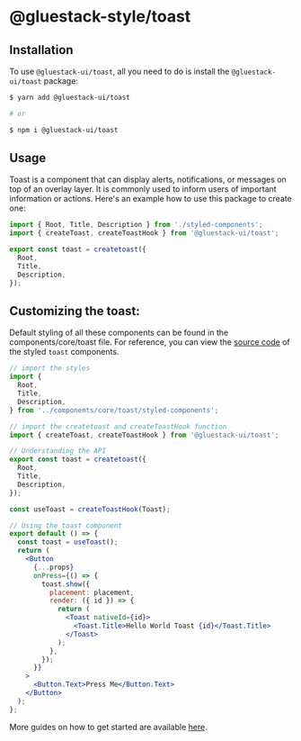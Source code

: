 # @gluestack-style/toast

## Installation

To use `@gluestack-ui/toast`, all you need to do is install the
`@gluestack-ui/toast` package:

```sh
$ yarn add @gluestack-ui/toast

# or

$ npm i @gluestack-ui/toast
```

## Usage

Toast is a component that can display alerts, notifications, or messages on top of an overlay layer. It is commonly used to inform users of important information or actions. Here's an example how to use this package to create one:

```jsx
import { Root, Title, Description } from './styled-components';
import { createToast, createToastHook } from '@gluestack-ui/toast';

export const toast = createtoast({
  Root,
  Title,
  Description,
});
```

## Customizing the toast:

Default styling of all these components can be found in the components/core/toast file. For reference, you can view the [source code](https://github.com/gluestack/gluestack-ui/blob/development/example/storybook/src/ui-components/toast/index.tsx) of the styled `toast` components.

```jsx
// import the styles
import {
  Root,
  Title,
  Description,
} from '../components/core/toast/styled-components';

// import the createtoast and createToastHook function
import { createToast, createToastHook } from '@gluestack-ui/toast';

// Understanding the API
export const toast = createtoast({
  Root,
  Title,
  Description,
});

const useToast = createToastHook(Toast);

// Using the toast component
export default () => {
  const toast = useToast();
  return (
    <Button
      {...props}
      onPress={() => {
        toast.show({
          placement: placement,
          render: ({ id }) => {
            return (
              <Toast nativeId={id}>
                <Toast.Title>Hello World Toast {id}</Toast.Title>
              </Toast>
            );
          },
        });
      }}
    >
      <Button.Text>Press Me</Button.Text>
    </Button>
  );
};
```

More guides on how to get started are available
[here](https://ui.gluestack.io/docs/components/feedback/toast).
